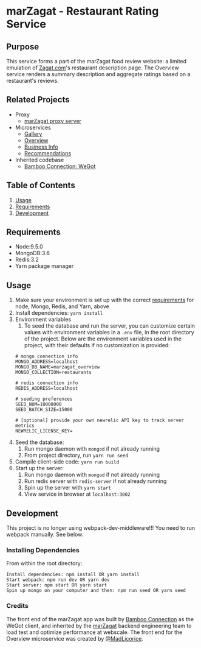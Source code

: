 # marZagat - Restaurant Rating Service

## Purpose  

This service forms a part of the marZagat food review website: a limited emulation of [Zagat.com](https://zagat.com)'s restaurant description page. The Overview service renders a summary description and aggregate ratings based on a restaurant's reviews.

## Related Projects

  - Proxy
    - [marZagat proxy server](https://github.com/marZagat/proxy-moriah)
  - Microservices
    - [Gallery](https://github.com/marZagat/Gallery)
    - [Overview](https://github.com/bamboo-connection/overview)
    - [Business Info](https://github.com/marZagat/businessinfo)
    - [Recommendations](https://github.com/marZagat/recommendations)
  - Inherited codebase
    - [Bamboo Connection: WeGot](https://github.com/bamboo-connection)

## Table of Contents

  1. [Usage](#Usage)
  1. [Requirements](#requirements)
  1. [Development](#development)

## Requirements

- Node:9.5.0
- MongoDB:3.6
- Redis:3.2
- Yarn package manager

## Usage

1. Make sure your environment is set up with the correct [requirements](#requirements) for node, Mongo, Redis, and Yarn, above
1. Install dependencies: `yarn install`
1. Environment variables
    1. To seed the database and run the server, you can customize certain values with environment variables in a `.env` file, in the root directory of the project. Below are the environment variables used in the project, with their defaults if no customization is provided:
    ```
    # mongo connection info
    MONGO_ADDRESS=localhost
    MONGO_DB_NAME=marzagat_overview
    MONGO_COLLECTION=restaurants

    # redis connection info
    REDIS_ADDRESS=localhost

    # seeding preferences
    SEED_NUM=10000000
    SEED_BATCH_SIZE=15000

    # [optional] provide your own newrelic API key to track server metrics
    NEWRELIC_LICENSE_KEY=
    ```
1. Seed the database:  
    1. Run mongo daemon with `mongod` if not already running
    1. From project directory, run `yarn run seed`
1. Compile client-side code: `yarn run build`
1. Start up the server:
    1. Run mongo daemon with `mongod` if not already running
    1. Run redis server with `redis-server` if not already running
    1. Spin up the server with `yarn start`
    1. View service in browser at `localhost:3002`

## Development

This project is no longer using webpack-dev-middleware!!! You need to run webpack manually. See below.

### Installing Dependencies

From within the root directory:
```
Install dependencies: npm install OR yarn install
Start webpack: npm run dev OR yarn dev
Start server: npm start OR yarn start
Spin up mongo on your computer and then: npm run seed OR yarn seed
```

### Credits
The front end of the marZagat app was built by [Bamboo Connection](https://github.com/bamboo-connection) as the WeGot client, and inherited by the [marZagat](https://github.com/marZagat) backend engineering team to load test and optimize performance at webscale. The front end for the Overview microservice was created by [@MadLicorice](https://github.com/MadLicorice).
